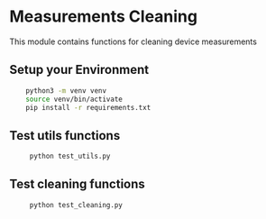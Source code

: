 # Measurements Cleaning
This module contains functions for cleaning device measurements
## Setup your Environment
```bash
    python3 -m venv venv
    source venv/bin/activate
    pip install -r requirements.txt
```
## Test utils functions
```bash
     python test_utils.py
```
## Test cleaning functions
```bash
     python test_cleaning.py
```
